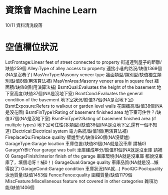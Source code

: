 # 資策會 Machine Learn 
10/11 資料清洗段落

# 空值欄位狀況
LotFrontage:Linear feet of street connected to property             街道連到屋子的距離/缺值259個
Alley:Type of alley access to property                              連接小巷的路況/缺值1369個(NA是沒巷子)
MasVnrType:Masonry veneer type                                      牆面類型/類別型/缺值獨立類別/缺值8個(用演算法補)
MasVnrArea:Masonry veneer area in square feet                       牆面積/缺值8個(用演算法補)
BsmtQual:Evaluates the height of the basement                       地下室高度/缺值37個(NA是沒地下室)
BsmtCond:Evaluates the general condition of the basement            地下室狀況/缺值37個(NA是沒地下室)
BsmtExposure:Refers to walkout or garden level walls                花園牆高/缺值38個(NA是沒花園)
BsmtFinType1:Rating of basement finished area                       地下室可住性？/缺值37個(NA是沒地下室)
BsmtFinType2:Rating of basement finished area (if multiple types)   地下室可住性(多類型)/缺值38個(NA是沒地下室,還有一個不知道)
Electrical:Electrical system                                        電力系統/缺值1個(用演算法補)
FireplaceQu:Fireplace quality                                       壁爐型式/缺值690個(NA沒壁爐)
GarageType:Garage location                                          車庫位置/缺值81個(NA就是沒車庫 請補0)
GarageYrBlt:Year garage was built                                   車庫建成年分/缺值81個(NA就是沒車庫 請補0)
GarageFinish:Interior finish of the garage                          車庫環境(NA就是沒車庫 都說沒車庫了，填個毛呀！補0！)
GarageQual:Garage quality                                           車庫品質(NA就是沒...懶得說了)
GarageCond:Garage condition                                         車庫狀況(NA就...)
PoolQC:Pool:quality                                                 泳池質量/缺值1453個
Fence:Fence:quality                                                 圍欄質量/缺值1179個
MiscFeature:Miscellaneous feature not covered in other categories   雜項功能/缺值1406個
